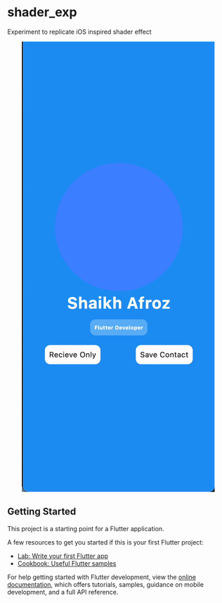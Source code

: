 # shader_exp

Experiment to replicate iOS inspired shader effect 

<p align='center'><img src="https://github.com/Afroz-Shaikh/ios_shader_effect/blob/main/assets/thumnail.gif" alt="animations gif"></p>

## Getting Started

This project is a starting point for a Flutter application.

A few resources to get you started if this is your first Flutter project:

- [Lab: Write your first Flutter app](https://docs.flutter.dev/get-started/codelab)
- [Cookbook: Useful Flutter samples](https://docs.flutter.dev/cookbook)

For help getting started with Flutter development, view the
[online documentation](https://docs.flutter.dev/), which offers tutorials,
samples, guidance on mobile development, and a full API reference.
